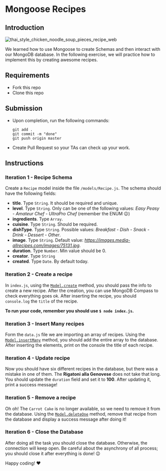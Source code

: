

# Mongoose Recipes

## Introduction

![thai_style_chicken_noodle_soup_pieces_recipe_web](https://user-images.githubusercontent.com/23629340/38369283-ac1bda62-38e7-11e8-9c9b-d9df623f1bc3.jpg)

We learned how to use Mongoose to create Schemas and then interact with our MongoDB database. In the following exercise, we will practice how to implement this by creating awesome recipes.

## Requirements

- Fork this repo
- Clone this repo

## Submission

- Upon completion, run the following commands:

  ```
  git add .
  git commit -m "done"
  git push origin master
  ```

- Create Pull Request so your TAs can check up your work.


## Instructions

### Iteration 1 - Recipe Schema

Create a `Recipe` model inside the file `/models/Recipe.js`. The schema should have the following fields:

- **title**. Type `String`. It should be required and unique.
- **level**. Type `String`. Only can be one of the following values: *Easy Peasy* - *Amateur Chef* - *UltraPro Chef* (remember the ENUM :wink:)
- **ingredients**. Type `Array`.
- **cuisine**. Type `String`. Should be required.
- **dishType**. Type `String`. Possible values: *Breakfast* - *Dish* - *Snack* - *Drink* - *Dessert* - *Other*.
- **image**. Type `String`. Default value: *https://images.media-allrecipes.com/images/75131.jpg*.
- **duration**. Type `Number`. Min value should be 0.
- **creator**. Type `String`
- **created**. Type `Date`. By default today.

### Iteration 2 - Create a recipe

In `index.js`, using the [`Model.create`](https://mongoosejs.com/docs/api.html#model_Model.create) method, you should pass the info to create a new recipe. After the creation, you can use MongoDB Compass to check everything goes ok. After inserting the recipe, you should `console.log` the `title` of the recipe.

**To run your code, remember you should use `$ node index.js`.**

### Iteration 3 - Insert Many recipes

Form the `data.js` file we are importing an array of recipes. Using the [`Model.insertMany`](https://mongoosejs.com/docs/api.html#model_Model.insertMany) method, you should add the entire array to the database. After inserting the elements, print on the console the title of each recipe.

### Iteration 4 - Update recipe

Now you should have six different recipes in the database, but there was a mistake in one of them. The **Rigatoni alla Genovese** does not take that long. You should update the `duration` field and set it to **100**. After updating it, print a success message!

### Iteration 5 - Remove a recipe

Oh oh! The `Carrot Cake` is no longer available, so we need to remove it from the database. Using the [`Model.deleteOne`](https://mongoosejs.com/docs/api.html#model_Model.deleteOne) method, remove that recipe from the database and display a success message after doing it!

### Iteration 6 - Close the Database

After doing all the task you should close the database. Otherwise, the connection will keep open. Be careful about the asynchrony of all process; you should close it after everything is done! :wink:


Happy coding! :heart:
